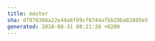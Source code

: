 ```yaml
---
title: master
sha: df870366a22e44a6f09cf6744afbb29ba82885e5
generated: 2018-08-31 08:21:26 +0200
---
```

